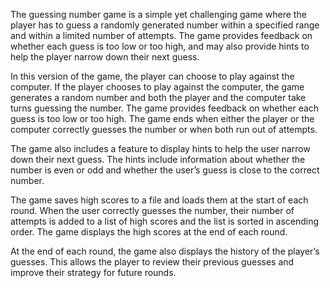 The guessing number game is a simple yet challenging game where the player has to guess a randomly generated number within a specified range and within a limited number of attempts. The game provides feedback on whether each guess is too low or too high, and may also provide hints to help the player narrow down their next guess.

In this version of the game, the player can choose to play against the computer. If the player chooses to play against the computer, the game generates a random number and both the player and the computer take turns guessing the number. The game provides feedback on whether each guess is too low or too high. The game ends when either the player or the computer correctly guesses the number or when both run out of attempts.

The game also includes a feature to display hints to help the user narrow down their next guess. The hints include information about whether the number is even or odd and whether the user’s guess is close to the correct number.

The game saves high scores to a file and loads them at the start of each round. When the user correctly guesses the number, their number of attempts is added to a list of high scores and the list is sorted in ascending order. The game displays the high scores at the end of each round.

At the end of each round, the game also displays the history of the player’s guesses. This allows the player to review their previous guesses and improve their strategy for future rounds.
